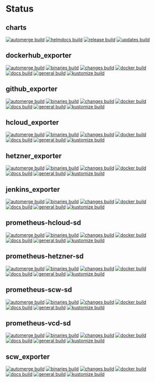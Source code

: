 # Status

## charts
[![automerge build](https://github.com/promhippie/charts/actions/workflows/automerge.yml/badge.svg)](https://github.com/promhippie/charts/actions/workflows/automerge.yml) [![helmdocs build](https://github.com/promhippie/charts/actions/workflows/helmdocs.yml/badge.svg)](https://github.com/promhippie/charts/actions/workflows/helmdocs.yml) [![release build](https://github.com/promhippie/charts/actions/workflows/release.yml/badge.svg)](https://github.com/promhippie/charts/actions/workflows/release.yml) [![updates build](https://github.com/promhippie/charts/actions/workflows/updates.yml/badge.svg)](https://github.com/promhippie/charts/actions/workflows/updates.yml)

## dockerhub_exporter
[![automerge build](https://github.com/promhippie/dockerhub_exporter/actions/workflows/automerge.yml/badge.svg)](https://github.com/promhippie/dockerhub_exporter/actions/workflows/automerge.yml) [![binaries build](https://github.com/promhippie/dockerhub_exporter/actions/workflows/binaries.yml/badge.svg)](https://github.com/promhippie/dockerhub_exporter/actions/workflows/binaries.yml) [![changes build](https://github.com/promhippie/dockerhub_exporter/actions/workflows/changes.yml/badge.svg)](https://github.com/promhippie/dockerhub_exporter/actions/workflows/changes.yml) [![docker build](https://github.com/promhippie/dockerhub_exporter/actions/workflows/docker.yml/badge.svg)](https://github.com/promhippie/dockerhub_exporter/actions/workflows/docker.yml) [![docs build](https://github.com/promhippie/dockerhub_exporter/actions/workflows/docs.yml/badge.svg)](https://github.com/promhippie/dockerhub_exporter/actions/workflows/docs.yml) [![general build](https://github.com/promhippie/dockerhub_exporter/actions/workflows/general.yml/badge.svg)](https://github.com/promhippie/dockerhub_exporter/actions/workflows/general.yml) [![kustomize build](https://github.com/promhippie/dockerhub_exporter/actions/workflows/kustomize.yml/badge.svg)](https://github.com/promhippie/dockerhub_exporter/actions/workflows/kustomize.yml)

## github_exporter
[![automerge build](https://github.com/promhippie/github_exporter/actions/workflows/automerge.yml/badge.svg)](https://github.com/promhippie/github_exporter/actions/workflows/automerge.yml) [![binaries build](https://github.com/promhippie/github_exporter/actions/workflows/binaries.yml/badge.svg)](https://github.com/promhippie/github_exporter/actions/workflows/binaries.yml) [![changes build](https://github.com/promhippie/github_exporter/actions/workflows/changes.yml/badge.svg)](https://github.com/promhippie/github_exporter/actions/workflows/changes.yml) [![docker build](https://github.com/promhippie/github_exporter/actions/workflows/docker.yml/badge.svg)](https://github.com/promhippie/github_exporter/actions/workflows/docker.yml) [![docs build](https://github.com/promhippie/github_exporter/actions/workflows/docs.yml/badge.svg)](https://github.com/promhippie/github_exporter/actions/workflows/docs.yml) [![general build](https://github.com/promhippie/github_exporter/actions/workflows/general.yml/badge.svg)](https://github.com/promhippie/github_exporter/actions/workflows/general.yml) [![kustomize build](https://github.com/promhippie/github_exporter/actions/workflows/kustomize.yml/badge.svg)](https://github.com/promhippie/github_exporter/actions/workflows/kustomize.yml)

## hcloud_exporter
[![automerge build](https://github.com/promhippie/hcloud_exporter/actions/workflows/automerge.yml/badge.svg)](https://github.com/promhippie/hcloud_exporter/actions/workflows/automerge.yml) [![binaries build](https://github.com/promhippie/hcloud_exporter/actions/workflows/binaries.yml/badge.svg)](https://github.com/promhippie/hcloud_exporter/actions/workflows/binaries.yml) [![changes build](https://github.com/promhippie/hcloud_exporter/actions/workflows/changes.yml/badge.svg)](https://github.com/promhippie/hcloud_exporter/actions/workflows/changes.yml) [![docker build](https://github.com/promhippie/hcloud_exporter/actions/workflows/docker.yml/badge.svg)](https://github.com/promhippie/hcloud_exporter/actions/workflows/docker.yml) [![docs build](https://github.com/promhippie/hcloud_exporter/actions/workflows/docs.yml/badge.svg)](https://github.com/promhippie/hcloud_exporter/actions/workflows/docs.yml) [![general build](https://github.com/promhippie/hcloud_exporter/actions/workflows/general.yml/badge.svg)](https://github.com/promhippie/hcloud_exporter/actions/workflows/general.yml) [![kustomize build](https://github.com/promhippie/hcloud_exporter/actions/workflows/kustomize.yml/badge.svg)](https://github.com/promhippie/hcloud_exporter/actions/workflows/kustomize.yml)

## hetzner_exporter
[![automerge build](https://github.com/promhippie/hetzner_exporter/actions/workflows/automerge.yml/badge.svg)](https://github.com/promhippie/hetzner_exporter/actions/workflows/automerge.yml) [![binaries build](https://github.com/promhippie/hetzner_exporter/actions/workflows/binaries.yml/badge.svg)](https://github.com/promhippie/hetzner_exporter/actions/workflows/binaries.yml) [![changes build](https://github.com/promhippie/hetzner_exporter/actions/workflows/changes.yml/badge.svg)](https://github.com/promhippie/hetzner_exporter/actions/workflows/changes.yml) [![docker build](https://github.com/promhippie/hetzner_exporter/actions/workflows/docker.yml/badge.svg)](https://github.com/promhippie/hetzner_exporter/actions/workflows/docker.yml) [![docs build](https://github.com/promhippie/hetzner_exporter/actions/workflows/docs.yml/badge.svg)](https://github.com/promhippie/hetzner_exporter/actions/workflows/docs.yml) [![general build](https://github.com/promhippie/hetzner_exporter/actions/workflows/general.yml/badge.svg)](https://github.com/promhippie/hetzner_exporter/actions/workflows/general.yml) [![kustomize build](https://github.com/promhippie/hetzner_exporter/actions/workflows/kustomize.yml/badge.svg)](https://github.com/promhippie/hetzner_exporter/actions/workflows/kustomize.yml)

## jenkins_exporter
[![automerge build](https://github.com/promhippie/jenkins_exporter/actions/workflows/automerge.yml/badge.svg)](https://github.com/promhippie/jenkins_exporter/actions/workflows/automerge.yml) [![binaries build](https://github.com/promhippie/jenkins_exporter/actions/workflows/binaries.yml/badge.svg)](https://github.com/promhippie/jenkins_exporter/actions/workflows/binaries.yml) [![changes build](https://github.com/promhippie/jenkins_exporter/actions/workflows/changes.yml/badge.svg)](https://github.com/promhippie/jenkins_exporter/actions/workflows/changes.yml) [![docker build](https://github.com/promhippie/jenkins_exporter/actions/workflows/docker.yml/badge.svg)](https://github.com/promhippie/jenkins_exporter/actions/workflows/docker.yml) [![docs build](https://github.com/promhippie/jenkins_exporter/actions/workflows/docs.yml/badge.svg)](https://github.com/promhippie/jenkins_exporter/actions/workflows/docs.yml) [![general build](https://github.com/promhippie/jenkins_exporter/actions/workflows/general.yml/badge.svg)](https://github.com/promhippie/jenkins_exporter/actions/workflows/general.yml) [![kustomize build](https://github.com/promhippie/jenkins_exporter/actions/workflows/kustomize.yml/badge.svg)](https://github.com/promhippie/jenkins_exporter/actions/workflows/kustomize.yml)

## prometheus-hcloud-sd
[![automerge build](https://github.com/promhippie/prometheus-hcloud-sd/actions/workflows/automerge.yml/badge.svg)](https://github.com/promhippie/prometheus-hcloud-sd/actions/workflows/automerge.yml) [![binaries build](https://github.com/promhippie/prometheus-hcloud-sd/actions/workflows/binaries.yml/badge.svg)](https://github.com/promhippie/prometheus-hcloud-sd/actions/workflows/binaries.yml) [![changes build](https://github.com/promhippie/prometheus-hcloud-sd/actions/workflows/changes.yml/badge.svg)](https://github.com/promhippie/prometheus-hcloud-sd/actions/workflows/changes.yml) [![docker build](https://github.com/promhippie/prometheus-hcloud-sd/actions/workflows/docker.yml/badge.svg)](https://github.com/promhippie/prometheus-hcloud-sd/actions/workflows/docker.yml) [![docs build](https://github.com/promhippie/prometheus-hcloud-sd/actions/workflows/docs.yml/badge.svg)](https://github.com/promhippie/prometheus-hcloud-sd/actions/workflows/docs.yml) [![general build](https://github.com/promhippie/prometheus-hcloud-sd/actions/workflows/general.yml/badge.svg)](https://github.com/promhippie/prometheus-hcloud-sd/actions/workflows/general.yml) [![kustomize build](https://github.com/promhippie/prometheus-hcloud-sd/actions/workflows/kustomize.yml/badge.svg)](https://github.com/promhippie/prometheus-hcloud-sd/actions/workflows/kustomize.yml)

## prometheus-hetzner-sd
[![automerge build](https://github.com/promhippie/prometheus-hetzner-sd/actions/workflows/automerge.yml/badge.svg)](https://github.com/promhippie/prometheus-hetzner-sd/actions/workflows/automerge.yml) [![binaries build](https://github.com/promhippie/prometheus-hetzner-sd/actions/workflows/binaries.yml/badge.svg)](https://github.com/promhippie/prometheus-hetzner-sd/actions/workflows/binaries.yml) [![changes build](https://github.com/promhippie/prometheus-hetzner-sd/actions/workflows/changes.yml/badge.svg)](https://github.com/promhippie/prometheus-hetzner-sd/actions/workflows/changes.yml) [![docker build](https://github.com/promhippie/prometheus-hetzner-sd/actions/workflows/docker.yml/badge.svg)](https://github.com/promhippie/prometheus-hetzner-sd/actions/workflows/docker.yml) [![docs build](https://github.com/promhippie/prometheus-hetzner-sd/actions/workflows/docs.yml/badge.svg)](https://github.com/promhippie/prometheus-hetzner-sd/actions/workflows/docs.yml) [![general build](https://github.com/promhippie/prometheus-hetzner-sd/actions/workflows/general.yml/badge.svg)](https://github.com/promhippie/prometheus-hetzner-sd/actions/workflows/general.yml) [![kustomize build](https://github.com/promhippie/prometheus-hetzner-sd/actions/workflows/kustomize.yml/badge.svg)](https://github.com/promhippie/prometheus-hetzner-sd/actions/workflows/kustomize.yml)

## prometheus-scw-sd
[![automerge build](https://github.com/promhippie/prometheus-scw-sd/actions/workflows/automerge.yml/badge.svg)](https://github.com/promhippie/prometheus-scw-sd/actions/workflows/automerge.yml) [![binaries build](https://github.com/promhippie/prometheus-scw-sd/actions/workflows/binaries.yml/badge.svg)](https://github.com/promhippie/prometheus-scw-sd/actions/workflows/binaries.yml) [![changes build](https://github.com/promhippie/prometheus-scw-sd/actions/workflows/changes.yml/badge.svg)](https://github.com/promhippie/prometheus-scw-sd/actions/workflows/changes.yml) [![docker build](https://github.com/promhippie/prometheus-scw-sd/actions/workflows/docker.yml/badge.svg)](https://github.com/promhippie/prometheus-scw-sd/actions/workflows/docker.yml) [![docs build](https://github.com/promhippie/prometheus-scw-sd/actions/workflows/docs.yml/badge.svg)](https://github.com/promhippie/prometheus-scw-sd/actions/workflows/docs.yml) [![general build](https://github.com/promhippie/prometheus-scw-sd/actions/workflows/general.yml/badge.svg)](https://github.com/promhippie/prometheus-scw-sd/actions/workflows/general.yml) [![kustomize build](https://github.com/promhippie/prometheus-scw-sd/actions/workflows/kustomize.yml/badge.svg)](https://github.com/promhippie/prometheus-scw-sd/actions/workflows/kustomize.yml)

## prometheus-vcd-sd
[![automerge build](https://github.com/promhippie/prometheus-vcd-sd/actions/workflows/automerge.yml/badge.svg)](https://github.com/promhippie/prometheus-vcd-sd/actions/workflows/automerge.yml) [![binaries build](https://github.com/promhippie/prometheus-vcd-sd/actions/workflows/binaries.yml/badge.svg)](https://github.com/promhippie/prometheus-vcd-sd/actions/workflows/binaries.yml) [![changes build](https://github.com/promhippie/prometheus-vcd-sd/actions/workflows/changes.yml/badge.svg)](https://github.com/promhippie/prometheus-vcd-sd/actions/workflows/changes.yml) [![docker build](https://github.com/promhippie/prometheus-vcd-sd/actions/workflows/docker.yml/badge.svg)](https://github.com/promhippie/prometheus-vcd-sd/actions/workflows/docker.yml) [![docs build](https://github.com/promhippie/prometheus-vcd-sd/actions/workflows/docs.yml/badge.svg)](https://github.com/promhippie/prometheus-vcd-sd/actions/workflows/docs.yml) [![general build](https://github.com/promhippie/prometheus-vcd-sd/actions/workflows/general.yml/badge.svg)](https://github.com/promhippie/prometheus-vcd-sd/actions/workflows/general.yml) [![kustomize build](https://github.com/promhippie/prometheus-vcd-sd/actions/workflows/kustomize.yml/badge.svg)](https://github.com/promhippie/prometheus-vcd-sd/actions/workflows/kustomize.yml)

## scw_exporter
[![automerge build](https://github.com/promhippie/scw_exporter/actions/workflows/automerge.yml/badge.svg)](https://github.com/promhippie/scw_exporter/actions/workflows/automerge.yml) [![binaries build](https://github.com/promhippie/scw_exporter/actions/workflows/binaries.yml/badge.svg)](https://github.com/promhippie/scw_exporter/actions/workflows/binaries.yml) [![changes build](https://github.com/promhippie/scw_exporter/actions/workflows/changes.yml/badge.svg)](https://github.com/promhippie/scw_exporter/actions/workflows/changes.yml) [![docker build](https://github.com/promhippie/scw_exporter/actions/workflows/docker.yml/badge.svg)](https://github.com/promhippie/scw_exporter/actions/workflows/docker.yml) [![docs build](https://github.com/promhippie/scw_exporter/actions/workflows/docs.yml/badge.svg)](https://github.com/promhippie/scw_exporter/actions/workflows/docs.yml) [![general build](https://github.com/promhippie/scw_exporter/actions/workflows/general.yml/badge.svg)](https://github.com/promhippie/scw_exporter/actions/workflows/general.yml) [![kustomize build](https://github.com/promhippie/scw_exporter/actions/workflows/kustomize.yml/badge.svg)](https://github.com/promhippie/scw_exporter/actions/workflows/kustomize.yml)
